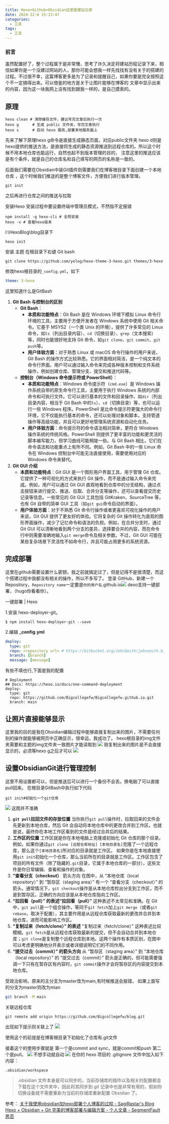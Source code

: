 ```yaml
---
title: Hexo+Github+Obsidian这里是建站记录
date: 2024-12-6 15:13:47
categories:
  - 工具
tags:
  - 工具
---
```

### 前言
虽然配置好了，整个过程属于是非常懵，思考了许久决定将建站历程记录下来，相信如果你是一个没建过网站的人，那你可能会想我一样先找找有没有关于的搭建的过程。不过很不幸，这篇博客更多是为了记录和提醒自己，如果你要是完全按照这个不一定搞得出来。可以借鉴的地方是关于让图片能够在博客的 文章中显示出来的内容，因为这一块我网上没有找到跟我一样的，是自己摸索的。

## 原理
```
hexo clean # 清除缓存文件，建议写完文章后执行一次
hexo g		# 生成 public 文件夹，写完文章执行
hexo s		# 启动 hexo 服务,部署本地服务器上
```
先来了解下原理hexo g命令是直接生成静态页面，对应public文件夹
hexo d则是hexo提供的推送方法，是直接将生成的静态资源推送到远程仓库的。所以这个时候不用本地仓库也能运行，自然也起不到版本管理的目的，
注意这里的推送应该是有个条件，就是自己的仓库名和自己填写的网页的名称是一致的。

后面我们需要在Obsidian中装Git插件则需要我们在博客根目录下面创建一个本地仓库 ，这个时候我们推送的是整个博客文件，方便我们进行版本管理。
```
git init
```
之后再进行仓库之间的推送与拉取

安装Hexo
安装过程中要设置终端中管理员模式，不然指不定报错
```
npm install -g hexo-cli # 全局安装  
hexo -v # 查看hexo版本
```
I:\HexoBlog\blog目录下
```
hexo init
```

安装 主题
在根目录下右键 Git bash
```
git clone https://github.com/yelog/hexo-theme-3-hexo.git themes/3-hexo
```
修改hexo根目录的`_config.yml`，如下
```yaml
theme: 3-hexo
```

这里知道什么是GitBash
1. **Git Bash 与控制台的区别**
    - **Git Bash**：
        - **本质和功能特点**：Git Bash 是在 Windows 环境下模拟 Linux 命令行环境的工具，主要用于方便开发者在 Windows 系统中使用 Git 相关命令。它基于 MSYS2（一个类 Unix 的环境），提供了许多常见的 Linux 命令，如`ls`（列出目录内容）、`cd`（切换目录）、`grep`（文本搜索）等，同时也能很好地支持 Git 命令，如`git clone`、`git commit`、`git push`等。
        - **用户体验方面**：对于熟悉 Linux 或 macOS 命令行操作的用户来说，Git Bash 的操作方式比较熟悉。它的界面相对简洁，是一个纯文本的命令行界面。用户可以通过输入命令来完成各种版本控制和文件系统操作，例如创建仓库、管理分支、提交和推送代码等。
    - **控制台（Windows 命令提示符或 PowerShell）**：
        - **本质和功能特点**：Windows 命令提示符（`cmd.exe`）是 Windows 操作系统自带的原生命令行工具，主要用于执行 Windows 系统的内部命令和可执行文件。它可以进行基本的文件和目录操作，如`dir`（列出目录内容，相当于 Git Bash 中的`ls`）、`cd`（切换目录）等，也可以运行一些 Windows 程序。PowerShell 是比命令提示符更强大的命令行环境，它不仅能执行基本的命令，还可以处理对象和脚本，支持管道操作等高级功能，并且可以更好地管理系统资源和自动化任务。
        - **用户体验方面**：命令提示符的命令语法相对简单，更符合 Windows 操作系统的传统风格。PowerShell 则提供了更丰富的功能和更灵活的脚本编写能力，但学习曲线可能稍陡一些。与 Git Bash 相比，它们在命令语法和功能重点上有所不同。例如，Git Bash 中的一些 Linux 命令在 Windows 控制台中可能无法直接使用，需要使用对应的 Windows 命令来替代。
2. **Git GUI 介绍**
    - **本质和功能特点**：Git GUI 是一个图形用户界面工具，用于管理 Git 仓库。它提供了一种可视化的方式来执行 Git 操作，而不是通过输入命令来完成。例如，用户可以通过 Git GUI 直观地看到仓库中的分支结构，通过点击按钮来进行提交、推送、拉取、合并分支等操作，还可以查看提交历史记录等信息。一些常见的 Git GUI 工具包括 GitKraken、SourceTree 等，也有 Git 自带的简单 GUI 工具（如`git gui`命令启动的界面）。
    - **用户体验方面**：对于不熟悉 Git 命令行操作或者更喜欢可视化操作的用户来说，Git GUI 提供了更友好的体验。它将复杂的 Git 操作转化为直观的图形界面操作，减少了记忆命令和语法的负担。例如，在合并分支时，通过 Git GUI 可以清晰地看到两个分支的差异，选择要合并的内容，而在命令行中则需要准确地输入`git merge`命令及相关参数。不过，Git GUI 可能在某些复杂场景下灵活性不如命令行，并且可能占用更多的系统资源。
## 完成部署
这里在github需要设置什么密钥，我之前就搞定过了，但是记得不是很清楚，而这个搭建过程中我都没有相关的操作，所以不多写了。
登录 GitHub，新建一个 Repository，`Repository name`一定要是`你的用户名`.github.io![](../img/beishang20241207113547501.png)
dexo支持一键部署，（hugo你看看你）。

一键部署 | Hexo

 1.安装 hexo-deployer-git。
```
$ npm install hexo-deployer-git --save
```
2.编辑 **_config.yml**
```yml
deploy:  
  type: git  
  repo: <repository url> # https://bitbucket.org/JohnSmith/johnsmith.bitbucket.io  
  branch: [branch]  
  message: [message]
```
有些不填也行,下面是我的配置
```
# Deployment
## Docs: https://hexo.io/docs/one-command-deployment
deploy:
  type: git
  repo: https://github.com/Bigcollegefw/Bigcollegefw.github.io.git
  branch: main
```
## 让照片直接能够显示
这里我的目的是我在Obsidian编辑过程中能够直接复制出来的图片，不需要任何别的操作就能够被网页中正确显示，很幸运，我成功了。
hexo根目录的img文件夹需要和主题的img文件夹一致图片才能读取到
![](../img/beishang20241206160308125.png)
刚复制出来的图片是不会直接显示的，必须等hexo g之后才可以
![](../img/beishang20241206160500289.png)

## 设置ObsidianGit进行管理控制
这里不用设置都可以，但是推送后可以进行一个备份不会丢。换电脑了可以直接pull回来。
在根目录GitBash中执行如下代码
```
git init#初始化一个git仓库
```
![](../img/beishang20241207095904010.png)
这图并不准确
1. **`git pull`拉回文件的存放位置**
	当你执行`git pull`操作时，拉取回来的文件会先更新到本地仓库，然后 Git 会自动将本地仓库中的更改合并到工作区。也就是说，最终你在本地工作区看到的文件是经过合并后的结果。
2. **工作区的位置**
    工作区就是你在本地电脑上克隆或初始化 Git 仓库的那个目录。例如，如果你通过`git clone [远程仓库地址] [本地目录名]`克隆了一个远程仓库，那么这个`[本地目录名]`所对应的目录就是工作区。
	如果你是在本地直接使用`git init`初始化一个仓库，那么当前所在的目录就是工作区。工作区包含了项目的所有文件（除了隐藏的`.git`目录，它属于本地仓库的一部分），这些文件是你日常编辑、查看和操作的对象。
3. **“查看分支（checkout）**
	箭头方向 在图中，从 “本地仓库（local repository）” 到 “暂存区（staging area）” 有一个 “查看分支（checkout）” 的箭头。通常情况下，`git checkout`操作是从本地仓库检出分支到工作区，而不是到暂存区。正确的方向应该是从本地仓库指向工作区。
 4. **“拉回看（pull）” 的表述“拉回看（pull）”** 
	这种表述不太常见和准确。在 Git 中，`git pull`是一个组合操作，等同于`git fetch`加上`git merge`（或者`git rebase`，取决于配置），其主要作用是从远程仓库获取最新的更改并合并到本地仓库，进而可能影响工作区。
 5. **“复制过来（fetch/clone）” 的表述**
	 “复制过来（fetch/clone）” 这种表述比较模糊。`git fetch`是从远程仓库获取最新的提交，但不会自动合并到本地仓库；`git clone`是复制整个远程仓库到本地。这两个操作有本质区别，在图中可以考虑更明确地分开表示或者详细说明它们的不同作用。
6. **“提交过去（commit）” 的箭头方向**
	从 “暂存区（staging area）” 到 “本地仓库（local repository）” 的 “提交过去（commit）” 箭头是正确的，但可能需要强调一下只有在暂存区有内容时，`git commit`操作才会将暂存区的内容提交到本地仓库。

受政治影响，原来的主分支为master改为main,有时候推送会报错，
如果上面写的分支为master则改为mian
```bash
git branch -M main
```

关联远程仓库
```
git remote add origin https://github.com/Bigcollegefw/blog.git
```

出现如下提示则关联上了
![](../img/beishang20241207104637882.png)

使用这个的前提是在博客根目录下初始化了仓库有.git文件

接着这个的使用步骤就是
第一个是commit and sync，就是commit和push
第二个是pull。
![](../img/beishang20241207112633087.png)
不想手动就自动
![](../img/beishang20241207112547502.png)
在你的 hexo 项目的 .gitignore 文件中加入如下内容：
```
.obsidian/workspace
```
> .obsidian 文件本身是可以同步的，当前存储库的插件以及相关的配置都会下载在这个文件夹中，因此将其同步到 git 记录中也是非常有用的，假如你切换设备就不需要重新为当前的存储库重新配置 Obsidian 了。


参考：
[关于我使用obsidian加hexo部署个人博客的过程 - SagiRastar's Blog](https://sagi-rastar.github.io/2023/11/10/%E5%85%B3%E4%BA%8E%E6%88%91%E4%BD%BF%E7%94%A8obsidian%E5%8A%A0hexo%E9%83%A8%E7%BD%B2%E4%B8%AA%E4%BA%BA%E5%8D%9A%E5%AE%A2%E7%9A%84%E8%BF%87%E7%A8%8B/)
[Hexo + Obsidian + Git 完美的博客部署与编辑方案 - 个人文章 - SegmentFault 思否](https://segmentfault.com/a/1190000042111566)


